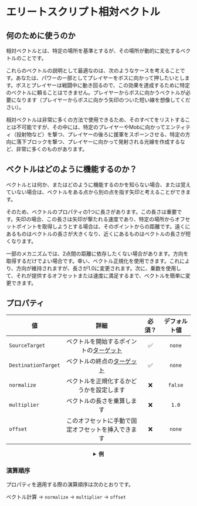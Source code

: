 # エリートスクリプト相対ベクトル

## 何のために使うのか

相対ベクトルとは、特定の場所を基準とするが、その場所が動的に変化するベクトルのことです。

これらのベクトルの説明として最適なのは、次のようなケースを考えることです。あなたは、パワーの一部としてプレイヤーをボスに向かって押したいとします。ボスとプレイヤーは戦闘中に動き回るので、この効果を達成するために特定のベクトルに頼ることはできません。プレイヤーからボスに向かうベクトルが必要になります（プレイヤーからボスに向かう矢印のついた短い線を想像してください）。

相対ベクトルは非常に多くの方法で使用できるため、そのすべてをリストすることは不可能ですが、その中には、特定のプレイヤーやMobに向かってエンティティ（投射物など）を撃つ、プレイヤーの後ろに援軍をスポーンさせる、特定の方向に落下ブロックを撃つ、プレイヤーに向かって発射される光線を作成するなど、非常に多くのものがあります。

## ベクトルはどのように機能するのか？

ベクトルとは何か、またはどのように機能するのかを知らない場合、または覚えていない場合は、ベクトルをある点から別の点を指す矢印と考えることができます。

そのため、ベクトルのプロパティの1つに長さがあります。この長さは重要です。矢印の場合、この長さは矢印が撃たれる速度であり、特定の場所からオフセットポイントを取得しようとする場合は、そのポイントからの距離です。遠くにあるものはベクトルの長さが大きくなり、近くにあるものはベクトルの長さが短くなります。

一部のメカニズムでは、2点間の距離に依存したくない場合があります。方向を取得するだけでよい場合です。幸い、ベクトル正規化を使用できます。これにより、方向が維持されますが、長さが1.0に変更されます。次に、乗数を使用して、それが提供するオフセットまたは速度に満足するまで、ベクトルを簡単に変更できます。

## プロパティ

| 値 | 詳細                                                                     | 必須？ | デフォルト値 |
| --- |:--------------------------------------------------------------------------------------------------------:| :-: | :-: |
| `SourceTarget` | ベクトルを開始するポイントの[ターゲット]($language$/elitemobs/elitescript_targets.md) | ✅ | `none` |
| `DestinationTarget` | ベクトルの終点の[ターゲット]($language$/elitemobs/elitescript_targets.md) | ✅ | `none` |
| `normalize` | ベクトルを正規化するかどうかを設定します                                                                   | ❌ | `false` |
| `multiplier` | ベクトルの長さを乗算します                                                                  | ❌ | `1.0` |
| `offset` | このオフセットに手動で固定オフセットを挿入できます                                                                | ❌ | `none` |

<div align="center">

<details> 

<summary><b>例</b></summary>

<div align="left">

```yaml
eliteScript:
  ShootChicken:
    Events:
    - EliteMobDamagedByPlayerEvent
    Actions:
    - action: SUMMON_ENTITY
      sValue: CHICKEN
      Target:
        targetType: SELF
      RelativeVector:
        SourceTarget:
          targetType: SELF
        DestinationTarget:
          targetType: DIRECT_TARGET
        normalize: true
        multiplier: 2.0
```

ニワトリを撃ちます

***

```yaml
eliteScript:
  ShootArrow:
    Events:
    - EliteMobDamagedByPlayerEvent
    Actions:
    - action: SUMMON_ENTITY
      sValue: ARROW
      Target:
        targetType: SELF
      RelativeVector:
        SourceTarget:
          targetType: SELF
        DestinationTarget:
          targetType: DIRECT_TARGET
        normalize: true
        multiplier: 2.0
```

矢を撃ちます

***

```yaml
eliteScript:
  SpawnReinforcement:
    Events:
    - EliteMobDamagedByPlayerEvent
    Actions:
    - action: SUMMON_ENTITY
      sValue: ZOMBIE
      Target:
        targetType: SELF
      RelativeOffset:
        SourceTarget:
          targetType: SELF
        DestinationTarget:
          targetType: DIRECT_TARGET
        normalize: true
        multiplier: 2.0
```

ボスを基準にして、プレイヤーの2ブロック後ろにゾンビをスポーンさせます。

***

```yaml
eliteScript:
  Example:
    Events:
    - EliteMobDamagedByPlayerEvent
    Zone:
      Shape: SPHERE
      target:
        targetType: SELF_SPAWN
        offset: 0,0,0
        track: false
      filter: PLAYER
      radius: 6
    Actions:
    - action: SPAWN_PARTICLE
      repeatEvery: 38
      times: 5
      Target:
        targetType: ZONE_FULL
        track: false
        coverage: 0.9
      particles:
      - particle: FLAME
        RelativeVector:
          SourceTarget:
            targetType: ACTION_TARGET
            track: true
          DestinationTarget:
            targetType: SELF_SPAWN
            offset: 0,-0.5,0
        speed: 0.05
```

スポーン位置に向かって縮小するアニメーション付きの炎の球を作成します。

</div>

</details>

</div>

### 演算順序

プロパティを適用する際の演算順序は次のとおりです。

ベクトル計算 -> `normalize` -> `multiplier` -> `offset`
